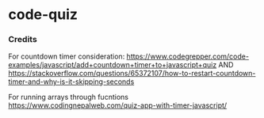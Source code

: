 # code-quiz



### Credits
For countdown timer consideration: https://www.codegrepper.com/code-examples/javascript/add+countdown+timer+to+javascript+quiz  AND
https://stackoverflow.com/questions/65372107/how-to-restart-countdown-timer-and-why-is-it-skipping-seconds

For running arrays through fucntions https://www.codingnepalweb.com/quiz-app-with-timer-javascript/